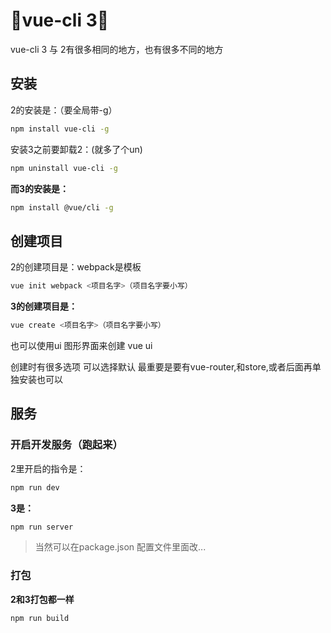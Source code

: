# 🍉vue-cli 3🍉

vue-cli 3  与 2有很多相同的地方，也有很多不同的地方

## 安装
2的安装是：（要全局带-g）
```sh
npm install vue-cli -g
```
安装3之前要卸载2：(就多了个un)
```sh
npm uninstall vue-cli -g
```
**而3的安装是：**
```sh
npm install @vue/cli -g
```

## 创建项目
2的创建项目是：webpack是模板
```sh
vue init webpack <项目名字>（项目名字要小写）
```
**3的创建项目是：**
```sh
vue create <项目名字>（项目名字要小写）
```
也可以使用ui 图形界面来创建
vue ui

创建时有很多选项
可以选择默认
最重要是要有vue-router,和store,或者后面再单独安装也可以

## 服务
### 开启开发服务（跑起来）
2里开启的指令是：
```sh
npm run dev
```
**3是：**
```sh
npm run server
```
>当然可以在package.json 配置文件里面改...

### 打包
**2和3打包都一样**
```sh
npm run build
```

